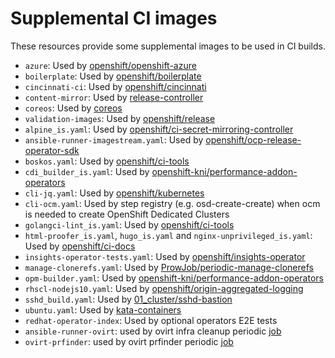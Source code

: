 # Supplemental CI images

These resources provide some supplemental images to be used in CI builds.

- `azure`: Used by [openshift/openshift-azure](../../../ci-operator/config/openshift/openshift-azure)
- `boilerplate`: Used by [openshift/boilerplate](../../../ci-operator/config/openshift/boilerplate)
- `cincinnati-ci`: Used by [openshift/cincinnati](../../../ci-operator/config/openshift/cincinnati)
- `content-mirror`: Used by [release-controller](../../build-clusters/common/release-controller)
- `coreos`: Used by [coreos](../../../ci-operator/config/coreos)
- `validation-images`: Used by [openshift/release](../../../ci-operator/config/openshift/release)
- `alpine_is.yaml`: Used by [openshift/ci-secret-mirroring-controller](../../../ci-operator/config/openshift/ci-secret-mirroring-controller)
- `ansible-runner-imagestream.yaml`: Used by [openshift/ocp-release-operator-sdk](../../../ci-operator/config/openshift/ocp-release-operator-sdk)
- `boskos.yaml`: Used by [openshift/ci-tools](../../../ci-operator/config/openshift/ci-tools)
- `cdi_builder_is.yaml`: Used by [openshift-kni/performance-addon-operators](../../../ci-operator/config/openshift-kni/performance-addon-operators)
- `cli-jq.yaml`: Used by [openshift/kubernetes](../../ci-operator/config/openshift/kubernetes)
- `cli-ocm.yaml`: Used by step registry (e.g. osd-create-create) when ocm is needed to create OpenShift Dedicated Clusters
- `golangci-lint_is.yaml`: Used by [openshift/ci-tools](../../../ci-operator/config/openshift/ci-tools)
- `html-proofer_is.yaml`, `hugo_is.yaml` and `nginx-unprivileged_is.yaml`: Used by [openshift/ci-docs](../../ci-operator/config/openshift/ci-docs)
- `insights-operator-tests.yaml`: Used by [openshift/insights-operator](../../ci-operator/config/openshift/insights-operator)
- `manage-clonerefs.yaml`: Used by [ProwJob/periodic-manage-clonerefs](https://github.com/openshift/release/blob/968b1dca270336a548f87ccca6d96c9fd7940fbe/ci-operator/jobs/infra-periodics.yaml#L8)
- `opm-builder.yaml`: Used by [openshift-kni/performance-addon-operators](../../../ci-operator/config/openshift-kni/performance-addon-operators)
- `rhscl-nodejs10.yaml`: Used by [openshift/origin-aggregated-logging](../../../ci-operator/config/openshift/origin-aggregated-logging)
- `sshd_build.yaml`: Used by [01_cluster/sshd-bastion](../../../clusters/build-clusters/01_cluster/sshd-bastion)
- `ubuntu.yaml`: Used by [kata-containers](../../../ci-operator/config/kata-containers)
- `redhat-operator-index`: Used by optional operators E2E tests
- `ansible-runner-ovirt`: used by ovirt infra cleanup periodic [job](../../../ci-operator/config/openshift/cluster-api-provider-ovirt/)
- `ovirt-prfinder`: used by ovirt prfinder periodic [job](../../../ci-operator/config/openshift/cluster-api-provider-ovirt/)